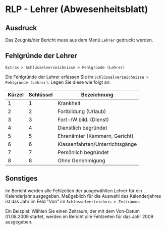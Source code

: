 ﻿# RLP - Lehrer (Abwesenheitsblatt)

## Ausdruck

Das Zeugnis/der Bericht muss aus dem Menü `Lehrer` gedruckt werden.

## Fehlgründe der Lehrer

`Extras > Schlüsselverzeichnisse > Fehlgründe (Lehrer)`

Die Fehlgründe der Lehrer erfassen Sie im `Schlüsselverzeichnisse > Fehlgründe (Lehrer)`. Legen Sie diese wie folgt an:  

Kürzel | Schlüssel | Bezeichnung
--|--|--
1 | 1 | Krankheit
2 | 2 | Fortbildung (Urlaub)
3 | 3 | Fort-/W.bild. (Dienst)
4 | 4 | Dienstlich begründet
5 | 5 | Ehrenämter (Kammern, Gericht)
6 | 6 | Klassenfahrten/Unterrichtsgänge
7 | 7 | Persönlich begründet
8 | 8 | Ohne Genehmigung

## Sonstiges

Im Bericht werden alle Fehlzeiten der ausgewählten Lehrer für ein Kalenderjahr ausgegeben. Maßgeblich für die Auswahl des Kalenderjahres ist das Jahr im Feld "Von" im `Schlüsselverteichnis > Zeiträume`.

Ein Beispiel: Wählen Sie einen Zeitraum, der mit dem  Von-Datum 01.08.2009 startet, werden im Bericht alle Fehlzeiten für das Jahr 2009 ausgegeben.
